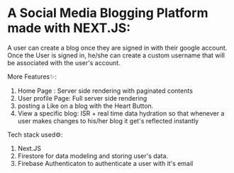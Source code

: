 # A Social Media Blogging Platform made with NEXT.JS:

A user can create a blog once they are signed in with their google account.
Once the User is signed in, he/she can create a custom username that will be associated with the user's account.

More Features✨: 
1. Home Page : Server side rendering with paginated contents
2. User profile Page: Full server side rendering
3. posting a Like on a blog with the Heart Button.
4. View a specific blog: ISR + real time data hydration so that whenever a user makes changes to his/her blog it get's reflected instantly

Tech stack used⚙️: 
1. Next.JS
2. Firestore for data modeling and storing user's data.
3. Firebase Authenticaton to authenticate a user with it's email
